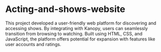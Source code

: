 # Acting-and-shows-website
 This project developed a user-friendly web platform for discovering and accessing shows.  By integrating with Kanopy, users can seamlessly transition from browsing to watching. Built using  HTML, CSS, and JavaScript, the platform offers potential for expansion with features like user  accounts and ratings.
